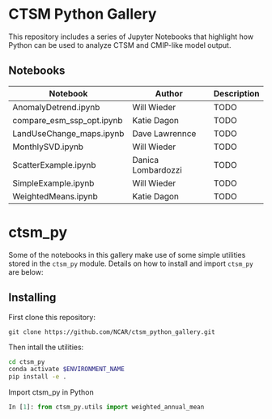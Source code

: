 CTSM Python Gallery
===================

This repository includes a series of Jupyter Notebooks that highlight how Python can be used to analyze CTSM and CMIP-like model output.

## Notebooks

| Notebook      | Author        | Description  |
| ------------- |---------------| -------------|
| AnomalyDetrend.ipynb | Will Wieder | TODO |
| compare_esm_ssp_opt.ipynb | Katie Dagon | TODO |
| LandUseChange_maps.ipynb | Dave Lawrennce | TODO |
| MonthlySVD.ipynb | Will Wieder | TODO |
| ScatterExample.ipynb | Danica Lombardozzi | TODO |
| SimpleExample.ipynb | Will Wieder | TODO |
| WeightedMeans.ipynb | Katie Dagon | TODO |

# ctsm_py

Some of the notebooks in this gallery make use of some simple utilities stored in the `ctsm_py` module. Details on how to install and import `ctsm_py` are below:

## Installing

First clone this repository:

```
git clone https://github.com/NCAR/ctsm_python_gallery.git
```

Then intall the utilities:

```bash
cd ctsm_py
conda activate $ENVIRONMENT_NAME
pip install -e .
```

Import ctsm_py in Python

```python
In [1]: from ctsm_py.utils import weighted_annual_mean
```